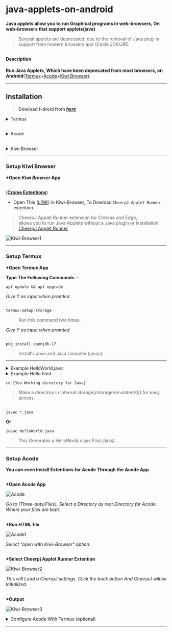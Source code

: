 # java-applets-on-android
__Java applets allow you to run Graphical programs in web-browsers, 
On web-browsers that support applets(java)__ 

> Several applets are deprecated, due to the removal of Java plug-in support
> from modern browsers and Oracle JDK/JRE.
##
#### Description
__Run Java Applets, Which have been deprecated from most browsers, on Android__([Termux](https://termux.dev/en/)+[Acode](https://acode.foxdebug.com/)+[Kiwi Browser](https://kiwibrowser.com/)); 

***
## Installation
> __Dowload f-droid from [*here*](https://f-droid.org/F-Droid.apk)__
>
<details>
<summary>Termux</summary></br>

 [__Termux Download__](https://f-droid.org/repo/com.termux_118.apk)
- Termux is a free and open-source terminal emulator 
for Android which allows for running a Linux 
environment on an Android device.

- In addition, various software can be installed 
through the application's package manager.
</details>

##
<details>
<summary>Acode</summary></br>

 [__Acode Download__](https://f-droid.org/repo/com.foxdebug.acode_272.apk)
- Acode is a code editor that's as powerful as 
it is lightweight, designed to help you edit HTML, text, and JavaScript 
from the comfort of your Android smartphone. 
With this app, you can create and manage websites 
or edit any file you want in Python, CSS, HTML, Java, JavaScript, Dart, and more.

- Keep in mind that even though you can only run 
programs in HTML, MarkDown, and JavaScript, 
you can use Termux to execute programs in 
Python, PHP, Java, and C ++, for example.
</details>

##
<details>
<summary>Kiwi Browser</summary></br>

 [__Kiwi Browser Download__](https://play.google.com/store/apps/details?id=com.kiwibrowser.browser)
- Kiwi Browser for Android is a popular Chromium-based 
browser like Google Chrome and Microsoft Edge.
 It is now fully open source.

- The app added something that no other 
browser on Android has — support for desktop 
Chrome extensions. That's right, nearly 
every extension that works on Chrome will 
work on Kiwi.
</details>

***
### Setup Kiwi Browser

__*Open *Kiwi Browser* App__
##
([__Crome Extentions__](https://chrome.google.com/webstore/category/extensions))

- Open This ([*LINK*](https://chrome.google.com/webstore/detail/cheerpj-applet-runner/bbmolahhldcbngedljfadjlognfaaein/related)) in Kiwi-Browser,
To Dowload `CheerpJ Applet Runner` extention.
> CheerpJ Applet Runner extension for Chrome and Edge, \
allows you to run Java Applets without a Java 
plugin or installation. \
[CheerpJ Applet Runner](https://chrome-stats.com/d/bbmolahhldcbngedljfadjlognfaaein/download)

![Kiwi-Browser1](assests/com.kiwibrowser.browser1.jpg)
***
### Setup Termux

__*Open *Termux* App__

__Type The Following Commands__ :-

`apt update && apt upgrade`

_Give Y as input when promted_
##
`termux-setup-storage`
> Run this command two times.

_Give Y as input when promted_
##
`pkg install openjdk-17`
> Install's Java and Java Compiler (javac).

***
<details>
<summary>Example HelloWorld.java:</summary></br>
 
``` java
 import java.applet.*;
 import java.awt.Graphics;

 public class HelloWorld extends Applet{
   public void paint(Graphics g){
     g.drawString("Hello, World !", 50, 50);
   }
 }   
```

</details>

<details>
<summary>Example Hello.html</summary></br>{

``` html
<html>
<head>
<title> A Simple Program </title>
</head>
<body>

<p>This is the output of Java Applet: </p>

<applet CODE="HelloWorld.class" WIDTH=500 HEIGHT=500>
</applet>
</body> 
</html>
```
}
</details>

`cd {You Working directory for Java}`
> Make a directory in Internal storage(/storage/emulated/0/) for easy access.
##
`javac *.java`

**Or**

`javac HelloWorld.java`
> This Generates a HelloWorld.class File(.class).

***

### Setup Acode
**You can even Install Extentions for Acode Through the Acode App**
##
__*Open *Acode* App__

![Acode](assests/com.foxdebug.acode.jpg)

_Go to (Three-dots/Files), Select a Directory as root Directory for Acode.
Where your files are kept_.
##
__*Run *HTML* file__

![Acode1](assests/com.foxdebug.acode1.jpg)

_Select "open with Kiwi-Browser" option_.
##
__*Select Cheerpj Applet Runner Extention__

![Kiwi-Browser2](assests/com.kiwibrowser.browser2.jpg)

_This will Load a CherrpJ settings. 
Click the back button And CheerpJ will be Initialized_.
##
__*Output__

![Kiwi-Browser3](assests/com.kiwibrowser.browser3.jpg)
</br>
<details>
<summary>Configure Acode With Termux (optional)</summary></br>

__*Open *Acode*__

![Acode2](assests/com.foxdebug.acode2.jpg)

_Install The AcodeX plugin_.
##
__*Open *Termux*__

__Paste The following Commands__:

`pkg install curl`

`curl -sL https://raw.githubusercontent.com/bajrangCoder/acode-plugin-acodex/main/installServer.sh | bash`

_This will setup and install AcodeX_. 

__If Installed Succesfully__:

  `AcodeX`
>  _This will lauch connection from Termux_
##

__*Open *Acode*__

![Acode3](assests/com.foxdebug.acode3.jpg)

__*Output__

___You'r termux terminal will be launched from Acode.. \
You can give commands directly from here..___
</details>

***
